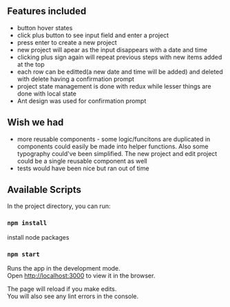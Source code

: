 ## Features included
* button hover states
* click plus button to see input field and enter a project
* press enter to create a new project
* new project will apear as the input disappears with a date and time 
* clicking plus sign again will repeat previous steps with new items added at the top
* each row can be editted(a new date and time will be added) and deleted with delete having a confirmation prompt
* project state management is done with redux while lesser things are done with local state
* Ant design was used for confirmation prompt

## Wish we had
* more reusable components - some logic/funcitons are duplicated in components could easily be made into helper functions. Also some typography could've been simplified. The new project and edit project could be a single reusable component as well
* tests would have been nice but ran out of time

## Available Scripts

In the project directory, you can run:

### `npm install`

install node packages

### `npm start`

Runs the app in the development mode.\
Open [http://localhost:3000](http://localhost:3000) to view it in the browser.

The page will reload if you make edits.\
You will also see any lint errors in the console.